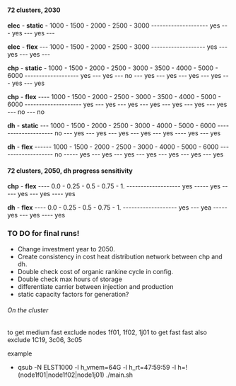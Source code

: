 

#### 72 clusters, 2030

__elec__  -  __static__ -  1000  -  1500  -  2000  -  2500  -  3000
--------------------  yes --- yes ---  yes  ---     

__elec__  -  __flex__  ---  1000  -  1500  -  2000  -  2500  -  3000
-------------------  yes ---  yes  ---  yes  --- 

__chp__  -  __static__  -  1000  -  1500  -  2000  -  2500  -  3000 - 3500 - 4000 - 5000 - 6000
-------------------  yes  ---  yes ---  no  ---  yes  ---  yes  --- yes --- yes --- yes --- yes

__chp__  -  __flex__  ----  1000  - 1500  -  2000  -  2500  -  3000 - 3500 - 4000 - 5000 - 6000
--------------------  yes --- yes  ---  yes  ---  yes   ---   yes --- yes --- yes --- no --- no

__dh__  -  __static__  ---  1000  -  1500  -  2000  -  2500  -  3000 - 4000 - 5000 - 6000
--------------------  no  ---  yes ---  yes --- yes  ---  yes  --- yes ---- yes --- yes

__dh__  -  __flex__  ------  1000  -  1500  -  2000  -  2500  -  3000 - 4000 - 5000 - 6000
-------------------  no  -----  yes  ---  yes   ---   yes  --- yes --- yes --- yes --- yes



#### 72 clusters, 2050, dh progress sensitivity


__chp__  -  __flex__  ---- 0.0 -  0.25  - 0.5  -  0.75  -  1. 
-------------------  yes ----- yes  -----  yes  ---  yes   ----   yes

__dh__  -  __flex__  ----  0.0 - 0.25  - 0.5  -  0.75  -  1. 
-------------------  yes --- yea  -----  yes  ---  yes   ----   yes


### TO DO for final runs!

- Change investment year to 2050.
- Create consistency in cost heat distribution network between chp and dh.
- Double check cost of organic rankine cycle in config.
- Double check max hours of storage
- differentiate carrier between injection and production
- static capacity factors for generation?


###### On the cluster

to get medium fast exclude nodes 1f01, 1f02, 1j01
to get fast fast also exclude 1C19, 3c06, 3c05

example
- qsub -N ELST1000 -l h_vmem=64G -l h_rt=47:59:59 -l h=!(node1f01|node1f02|node1j01) ./main.sh